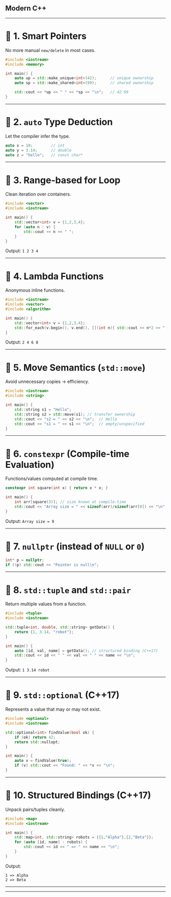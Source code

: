 ## Modern C++


---

# 🔹 1. Smart Pointers 

No more manual `new/delete` in most cases.

```cpp
#include <iostream>
#include <memory>

int main() {
    auto up = std::make_unique<int>(42);      // unique ownership
    auto sp = std::make_shared<int>(99);      // shared ownership

    std::cout << *up << " " << *sp << "\n";   // 42 99
}
```

---

# 🔹 2. `auto` Type Deduction

Let the compiler infer the type.

```cpp
auto x = 10;        // int
auto y = 3.14;      // double
auto z = "hello";   // const char*
```

---

# 🔹 3. Range-based for Loop

Clean iteration over containers.

```cpp
#include <vector>
#include <iostream>

int main() {
    std::vector<int> v = {1,2,3,4};
    for (auto n : v) {
        std::cout << n << " ";
    }
}
```

Output: `1 2 3 4`

---

# 🔹 4. Lambda Functions

Anonymous inline functions.

```cpp
#include <iostream>
#include <vector>
#include <algorithm>

int main() {
    std::vector<int> v = {1,2,3,4};
    std::for_each(v.begin(), v.end(), [](int n){ std::cout << n*2 << " "; });
}
```

Output: `2 4 6 8`

---

# 🔹 5. Move Semantics (`std::move`)

Avoid unnecessary copies → efficiency.

```cpp
#include <iostream>
#include <string>

int main() {
    std::string s1 = "Hello";
    std::string s2 = std::move(s1); // transfer ownership
    std::cout << "s2 = " << s2 << "\n";  // Hello
    std::cout << "s1 = " << s1 << "\n";  // empty/unspecified
}
```

---

# 🔹 6. `constexpr` (Compile-time Evaluation)

Functions/values computed at compile time.

```cpp
constexpr int square(int x) { return x * x; }

int main() {
    int arr[square(3)]; // size known at compile-time
    std::cout << "Array size = " << sizeof(arr)/sizeof(arr[0]) << "\n";
}
```

Output: `Array size = 9`

---

# 🔹 7. `nullptr` (instead of `NULL` or `0`)

```cpp
int* p = nullptr;
if (!p) std::cout << "Pointer is null\n";
```

---

# 🔹 8. `std::tuple` and `std::pair`

Return multiple values from a function.

```cpp
#include <tuple>
#include <iostream>

std::tuple<int, double, std::string> getData() {
    return {1, 3.14, "robot"};
}

int main() {
    auto [id, val, name] = getData(); // structured binding (C++17)
    std::cout << id << " " << val << " " << name << "\n";
}
```

Output: `1 3.14 robot`

---

# 🔹 9. `std::optional` (C++17)

Represents a value that may or may not exist.

```cpp
#include <optional>
#include <iostream>

std::optional<int> findValue(bool ok) {
    if (ok) return 42;
    return std::nullopt;
}

int main() {
    auto v = findValue(true);
    if (v) std::cout << "Found: " << *v << "\n";
}
```

---

# 🔹 10. Structured Bindings (C++17)

Unpack pairs/tuples cleanly.

```cpp
#include <map>
#include <iostream>

int main() {
    std::map<int, std::string> robots = {{1,"Alpha"},{2,"Beta"}};
    for (auto [id, name] : robots) {
        std::cout << id << " => " << name << "\n";
    }
}
```

 Output:

```
1 => Alpha
2 => Beta
```

---


---


